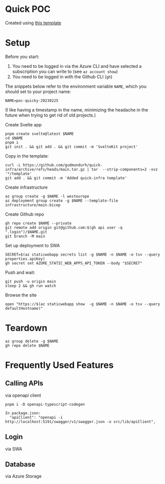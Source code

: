 # Quick POC

Created using [this template](https://github.com/gudmundurh/quick-infra)

# Setup

Before you start:

1. You need to be logged in via the Azure CLI and have selected a subscription you can write to (see `az account show`)
2. You need to be logged in with the Github CLI (`gh`)

The snippets below refer to the environment variable `NAME`, which you should set to your project name:

    NAME=poc-quicky-20230225

(I like having a timestamp in the name, minimizing the headache in the future when trying to get rid of old projects.)

Create Svelte app

    pnpm create svelte@latest $NAME 
    cd $NAME
    pnpm i
    git init . && git add . && git commit -m 'SvelteKit project'

Copy in the template:

    curl -L https://github.com/gudmundurh/quick-infra/archive/refs/heads/main.tar.gz | tar  --strip-components=2 -xvz '*/template'
    git add . && git commit -m 'Added quick-infra template'

Create infrastructure

    az group create -g $NAME -l westeurope
    az deployment group create -g $NAME --template-file infrastructure/main.bicep

Create Github repo

    gh repo create $NAME --private
    git remote add origin git@github.com:$(gh api user -q ".login")/$NAME.git
    git branch -M main

Set up deployment to SWA

    SECRET=$(az staticwebapp secrets list -g $NAME -n $NAME -o tsv --query properties.apiKey)
    gh secret set AZURE_STATIC_WEB_APPS_API_TOKEN --body "$SECRET"

Push and wait:

    git push -u origin main
    sleep 2 && gh run watch

Browse the site

    open "https://$(az staticwebapp show  -g $NAME -n $NAME -o tsv --query defaultHostname)"

# Teardown

    az group delete -g $NAME
    gh repo delete $NAME

# Frequently Used Features

## Calling APIs

via openapi client

    pnpm i -D openapi-typescript-codegen
    
    In package.json:
      "apiClient": "openapi -i http://localhost:5191/swagger/v1/swagger.json -o src/lib/apiClient",

## Login

via SWA

## Database

via Azure Storage
